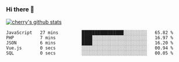 ### Hi there 👋

<!--
**cherryred5959/cherryred5959** is a ✨ _special_ ✨ repository because its `README.md` (this file) appears on your GitHub profile.

Here are some ideas to get you started:

- 🔭 I’m currently working on ...
- 🌱 I’m currently learning ...
- 👯 I’m looking to collaborate on ...
- 🤔 I’m looking for help with ...
- 💬 Ask me about ...
- 📫 How to reach me: ...
- 😄 Pronouns: ...
- ⚡ Fun fact: ...
-->

[![cherry's github stats](https://github-readme-stats.vercel.app/api?username=cherryred5959&theme=dracula)](https://github.com/anuraghazra/github-readme-stats)

<!--START_SECTION:waka-->
```text
JavaScript   27 mins         ████████████████░░░░░░░░░   65.82 % 
PHP          7 mins          ████░░░░░░░░░░░░░░░░░░░░░   16.97 % 
JSON         6 mins          ████░░░░░░░░░░░░░░░░░░░░░   16.20 % 
Vue.js       0 secs          ░░░░░░░░░░░░░░░░░░░░░░░░░   00.94 % 
SQL          0 secs          ░░░░░░░░░░░░░░░░░░░░░░░░░   00.05 %
```
<!--END_SECTION:waka-->
